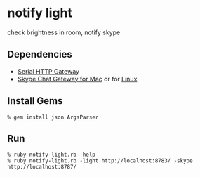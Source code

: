 notify light
============
check brightness in room, notify skype


Dependencies
------------

* [Serial HTTP Gateway](https://github.com/shokai/serial-http-gateway)
* [Skype Chat Gateway for Mac](https://github.com/shokai/skype-chat-gateway-mac) or for [Linux](https://github.com/shokai/skype-chat-gateway-linux)


Install Gems
------------

    % gem install json ArgsParser

Run
---

    % ruby notify-light.rb -help
    % ruby notify-light.rb -light http://localhost:8783/ -skype http://localhost:8787/
